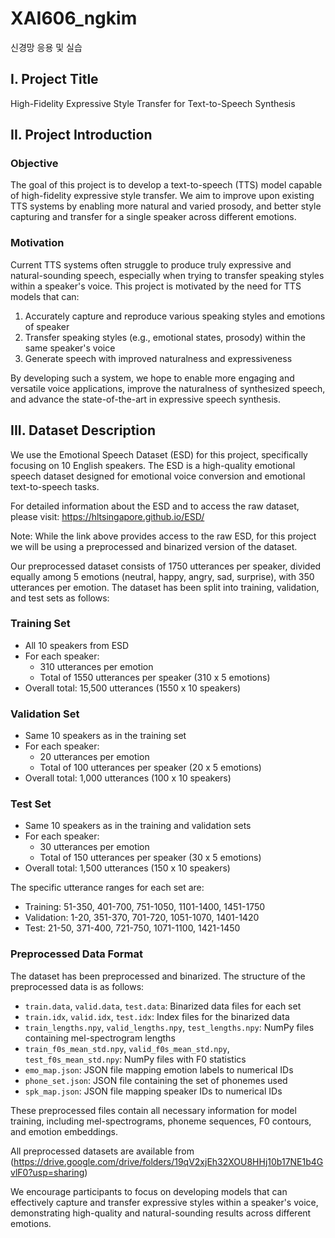 # XAI606_ngkim
신경망 응용 및 실습 
## I. Project Title

High-Fidelity Expressive Style Transfer for Text-to-Speech Synthesis

## II. Project Introduction

### Objective

The goal of this project is to develop a text-to-speech (TTS) model capable of high-fidelity expressive style transfer.
We aim to improve upon existing TTS systems by enabling more natural and varied prosody, and better style capturing and transfer for a single speaker across different emotions.

### Motivation

Current TTS systems often struggle to produce truly expressive and natural-sounding speech, especially when trying to transfer speaking styles within a speaker's voice. This project is motivated by the need for TTS models that can:

1. Accurately capture and reproduce various speaking styles and emotions of speaker
2. Transfer speaking styles (e.g., emotional states, prosody) within the same speaker's voice
3. Generate speech with improved naturalness and expressiveness

By developing such a system, we hope to enable more engaging and versatile voice applications, improve the naturalness of synthesized speech, and advance the state-of-the-art in expressive speech synthesis.

## III. Dataset Description

We use the Emotional Speech Dataset (ESD) for this project, specifically focusing on 10 English speakers. 
The ESD is a high-quality emotional speech dataset designed for emotional voice conversion and emotional text-to-speech tasks. 

For detailed information about the ESD and to access the raw dataset, please visit:
https://hltsingapore.github.io/ESD/

Note: While the link above provides access to the raw ESD, for this project we will be using a preprocessed and binarized version of the dataset.

Our preprocessed dataset consists of 1750 utterances per speaker, divided equally among 5 emotions (neutral, happy, angry, sad, surprise), with 350 utterances per emotion. The dataset has been split into training, validation, and test sets as follows:

### Training Set
- All 10 speakers from ESD
- For each speaker:
  - 310 utterances per emotion
  - Total of 1550 utterances per speaker (310 x 5 emotions)
- Overall total: 15,500 utterances (1550 x 10 speakers)

### Validation Set
- Same 10 speakers as in the training set
- For each speaker:
  - 20 utterances per emotion
  - Total of 100 utterances per speaker (20 x 5 emotions)
- Overall total: 1,000 utterances (100 x 10 speakers)

### Test Set
- Same 10 speakers as in the training and validation sets
- For each speaker:
  - 30 utterances per emotion
  - Total of 150 utterances per speaker (30 x 5 emotions)
- Overall total: 1,500 utterances (150 x 10 speakers)

The specific utterance ranges for each set are:

- Training: 51-350, 401-700, 751-1050, 1101-1400, 1451-1750
- Validation: 1-20, 351-370, 701-720, 1051-1070, 1401-1420
- Test: 21-50, 371-400, 721-750, 1071-1100, 1421-1450

### Preprocessed Data Format

The dataset has been preprocessed and binarized. The structure of the preprocessed data is as follows:

- `train.data`, `valid.data`, `test.data`: Binarized data files for each set
- `train.idx`, `valid.idx`, `test.idx`: Index files for the binarized data
- `train_lengths.npy`, `valid_lengths.npy`, `test_lengths.npy`: NumPy files containing mel-spectrogram lengths
- `train_f0s_mean_std.npy`, `valid_f0s_mean_std.npy`, `test_f0s_mean_std.npy`: NumPy files with F0 statistics
- `emo_map.json`: JSON file mapping emotion labels to numerical IDs
- `phone_set.json`: JSON file containing the set of phonemes used
- `spk_map.json`: JSON file mapping speaker IDs to numerical IDs

These preprocessed files contain all necessary information for model training, including mel-spectrograms, phoneme sequences, F0 contours, and emotion embeddings.

All preprocessed datasets are available from (https://drive.google.com/drive/folders/19qV2xjEh32XOU8HHj10b17NE1b4GvlF0?usp=sharing)

We encourage participants to focus on developing models that can effectively capture and transfer expressive styles within a speaker's voice, demonstrating high-quality and natural-sounding results across different emotions.
